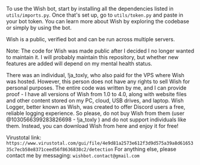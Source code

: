 To use the Wish bot, start by installing all the dependencies listed in `utils/imports.py`. Once that's set up, go to `utils/token.py` and paste in your bot token. You can learn more about Wish by exploring the codebase or simply by using the bot.

Wish is a public, verified bot and can be run across multiple servers.

Note: The code for Wish was made public after I decided I no longer wanted to maintain it. I will probably maintain this repository, but whether new features are added will depend on my mental health status.


There was an individual, !ja_toxly, who also paid for the VPS where Wish was hosted. However, this person does not have any rights to sell Wish for personal purposes. The entire code was written by me, and I can provide proof - I have all versions of Wish
from 1.0 to 4.0, along with website files and other content stored on my PC, cloud, USB drives, and laptop.
Wish Logger, better known as Wish, was created to offer Discord users a free, reliable logging experience. So please, do not buy Wish from them (user @1030566399283826698 - !ja_toxly ) and do not support individuals like them. Instead, you can download Wish from here and enjoy it for free!

Virustotal link: `https://www.virustotal.com/gui/file/4e9d81a2573e612f3d9d575a39a8d6165335c7ecb58e8371ceed56f8636838c2/detection`
For anything else, please contact me by messaging: `wishbot.contact@gmail.com`
